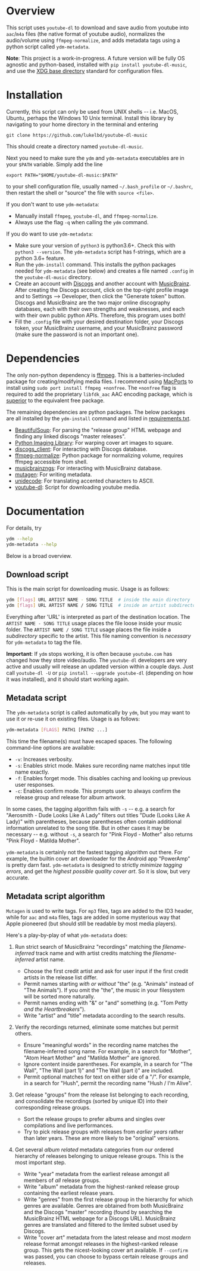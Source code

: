 <!-- # Disclaimer -->
<!--
Downloading content from the internet for personal use (not distribution) is not illegal
(criminal law or copyright infringement); but by using this script, you are breaking
Youtube's Terms of Service (civil law). Then again, that's a problem for the
`youtube-dl` devs, not us.
-->
<!--
[![Donate](https://img.shields.io/badge/Donate-PayPal-green.svg)](lukelbd@gmail.com)
-->

# Overview

This script uses `youtube-dl` to download and save audio from youtube into `aac`/`m4a`
files (the native format of youtube audio), normalizes the audio/volume using
`ffmpeg-normalize`, and adds metadata tags using a python script called `ydm-metadata`.

**Note**: This project is a work-in-progress. A future version will be fully
OS agnostic and python-based, installed with ``pip install youtube-dl-music``,
and use the
[XDG base directory](https://wiki.archlinux.org/index.php/XDG_Base_Directory)
standard for configuration files.

# Installation

Currently, this script can only be used from UNIX shells -- i.e. MacOS, Ubuntu,
perhaps the Windows 10 Unix terminal. Install this library by navigating to your home
directory in the terminal and entering

    git clone https://github.com/lukelbd/youtube-dl-music

This should create a directory named `youtube-dl-music`.

Next you need to make sure the `ydm` and `ydm-metadata` executables are in your `$PATH`
variable. Simply add the line

    export PATH="$HOME/youtube-dl-music:$PATH"

to your shell configuration file, usually named `~/.bash_profile` or `~/.bashrc`, then
restart the shell or "source" the file with `source <file>`.

If you don't want to use `ydm-metadata`:

  * Manually install `ffmpeg`, `youtube-dl`, and `ffmpeg-normalize`.
  * Always use the flag `-q` when calling the `ydm` command.

If you do want to use `ydm-metadata`:

  * Make sure your version of `python3` is python3.6+. Check this with
    `python3 --version`. The `ydm-metadata` script has f-strings, which are a python
    3.6+ feature.
  * Run the `ydm-install` command. This installs the python packages needed for
    `ydm-metadata` (see below) and creates a file named `.config` in the
    `youtube-dl-music` directory.
  * Create an account with [Discogs](https://www.discogs.com/users/create) and another
    account with
    [MusicBrainz](https://musicbrainz.org/register?uri=%2Fdoc%2FHow_to_Create_an_Account).
    After creating the Discogs account, click on the top-right profile image and to
    Settings --> Developer, then click the "Generate token" button. Discogs and
    MusicBrainz are the two major online discography databases, each with their own
    strengths and weaknesses, and each with their own public python APIs. Therefore,
    this program uses both!
  * Fill the `.config` file with your desired destination folder, your Discogs token,
    your MusicBrainz username, and your MusicBrainz password (make sure the password is
    not an important one).

# Dependencies

The only non-python dependency is [ffmpeg](https://github.com/FFmpeg/FFmpeg). This is a
batteries-included package for creating/modifying media files. I recommend using
[MacPorts](https://www.macports.org) to install using
`sudo port install ffmpeg +nonfree`.
The `+nonfree` flag is required to add the proprietary `libfdk_aac` AAC
encoding package, which is [superior](https://trac.ffmpeg.org/wiki/Encode/AAC) to the
equivalent free package.

The remaining dependencies are python packages. The below packages are all installed by
the `ydm-install` command and listed in [requirements.txt](requirements.txt).

  * [BeautifulSoup](https://pypi.python.org/pypi/beautifulsoup4): For parsing the
    "release group" HTML webpage and finding any linked discogs "master releases".
  * [Python Imaging Library](https://pypi.python.org/pypi/PIL): For warping cover art
    images to square.
  * [discogs_client](https://github.com/discogs/discogs_client): For interacting with
    Discogs database.
  * [ffmpeg-normalize](https://github.com/slhck/ffmpeg-normalize): Python package for
    normalizing volume, requires ffmpeg accessible from shell.
  * [musicbrainzngs](https://github.com/alastair/python-musicbrainzngs): For interacting
    with MusicBrainz database.
  * [mutagen](https://github.com/quodlibet/mutagen): For writing metadata.
  * [unidecode](https://pypi.python.org/pypi/Unidecode): For translating accented
    characters to ASCII.
  * [youtube-dl](https://github.com/rg3/youtube-dl): Script for downloading youtube
    media.

# Documentation

For details, try

```sh
ydm --help
ydm-metadata --help
```

Below is a broad overview.

## Download script

This is the main script for downloading music. Usage is as follows:

```bash
ydm [flags] URL ARTIST NAME - SONG TITLE  # inside the main directory
ydm [flags] URL ARTIST NAME / SONG TITLE  # inside an artist subdirectory
```

Everything after 'URL' is interpreted as part of the destination location.
The `ARTIST NAME - SONG TITLE` usage places the file loose inside your music folder.
The `ARTIST NAME / SONG TITLE` usage places the file inside a *subdirectory* specific
to the artist. This file naming convention is *necessary* for `ydm-metadata` to
tag the file.

**Important**: If  `ydm` stops working, it is often because `youtube.com` has changed
how they store video/audio. The `youtube-dl` developers are very active and usually will
release an updated version within a couple days. Just call `youtube-dl -U` or `pip
install --upgrade youtube-dl` (depending on how it was installed), and it should start
working again.

## Metadata script

The `ydm-metadata` script is called automatically by `ydm`, but you may want to use it or re-use it on existing files. Usage is as follows:

```bash
ydm-metadata [FLAGS] PATH1 [PATH2 ...]
```

This time the filename(s) must have escaped spaces. The following command-line options are available:

* `-v`: Increases verbosity.
* `-s`: Enables strict mode. Makes sure recording name matches input title name exactly.
* `-f`: Enables forget mode. This disables caching and looking up previous user responses.
* `-c`: Enables confirm mode. This prompts user to always confirm the release group and release for album artwork.

In some cases, the tagging algorithm fails with `-s` -- e.g. a search for "Aerosmith - Dude Looks Like A Lady" filters out titles "Dude (Looks Like A Lady)" with parentheses, because parentheses often contain additional information unrelated to the song title. But in other cases it may be necessary -- e.g. without `-s`, a search for "Pink Floyd - Mother" also returns "Pink Floyd - Matilda Mother".

`ydm-metadata` is certainly not the fastest tagging algorithm out there. For example, the builtin cover art downloader for the Android app "PowerAmp" is pretty darn fast. `ydm-metadata` is designed to strictly *minimize tagging errors*, and get the *highest possible quality cover art*. So it is slow, but very accurate.

## Metadata script algorithm

`Mutagen` is used to write tags. For `mp3` files, tags are added to the ID3 header, while for `aac` and `m4a` files, tags are added in some mysterious way that Apple pioneered (but should still be readable by most media players).

Here's a play-by-play of what `ydm-metadata` does:

1. Run strict search of MusicBrainz "recordings" matching the *filename-inferred* track
   name and with artist credits matching the *filename-inferred* artist name.
   * Choose the first credit artist and ask for user input if the first credit artists
     in the release list differ.
   * Permit names starting *with or without* "the" (e.g. "Animals" instead of "The
     Animals"). If you omit the "the", the music in your filesystem will be sorted more
     naturally.
   * Permit names ending with "&" or "and" something (e.g. "Tom Petty *and the
     Heartbreakers*").
   * Write "artist" and "title" metadata according to the search results.

2. Verify the recordings returned, eliminate some matches but permit others.
   * Ensure "meaningful words" in the recording name matches the filename-inferred song
     name. For example, in a search for "Mother", "Atom Heart Mother" and "Matilda
     Mother" are ignored.
   * Ignore content inside parentheses. For example, in a search for "The Wall", "The
     Wall (part 1)" and "The Wall (part i)" are included.
   * Permit optional matches for text on either side of a "/". For example, in a search
     for "Hush", permit the recording name "Hush / I'm Alive".

3. Get release "groups" from the release list belonging to each recording, and
   consolidate the recordings (sorted by unique ID) into their corresponding release
   groups.
   * Sort the release groups to prefer albums and singles over compilations and live
     performances.
   * Try to pick release groups with releases from *earlier years* rather than later
     years. These are more likely to be "original" versions.

4. Get several *album related* metadata categories from our ordered hierarchy of
   releases belonging to unique release groups. This is the most important step.
   * Write "year" metadata from the earliest release amongst all members of *all*
     release groups.
   * Write "album" metadata from the highest-ranked release group containing the
     earliest release years.
   * Write "genres" from the first release group in the hierarchy for which genres are
     available. Genres are obtained from both MusicBrainz and the Discogs "master"
     recording (found by searching the MusicBrainz HTML webpage for a Discogs URL).
     MusicBrainz genres are translated and filtered to the limited subset used by
     Discogs.
   * Write "cover art" metadata from the latest release and most *modern* release
     format amongst releases in the highest-ranked release group. This gets the
     nicest-looking cover art available. If `--confirm` was passed, you can choose to
     bypass certain release groups and releases.

